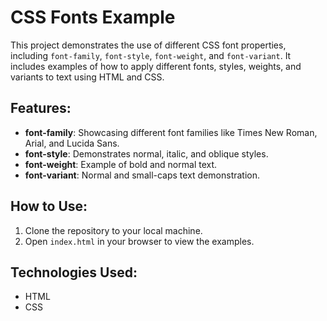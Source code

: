 # CSS Fonts Example

This project demonstrates the use of different CSS font properties, including `font-family`, `font-style`, `font-weight`, and `font-variant`. It includes examples of how to apply different fonts, styles, weights, and variants to text using HTML and CSS.

## Features:
- **font-family**: Showcasing different font families like Times New Roman, Arial, and Lucida Sans.
- **font-style**: Demonstrates normal, italic, and oblique styles.
- **font-weight**: Example of bold and normal text.
- **font-variant**: Normal and small-caps text demonstration.

## How to Use:
1. Clone the repository to your local machine.
2. Open `index.html` in your browser to view the examples.

## Technologies Used:
- HTML
- CSS

